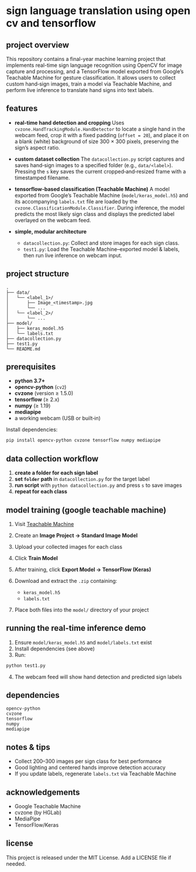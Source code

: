 # sign language translation using open cv and tensorflow

## project overview

This repository contains a final-year machine learning project that implements real-time sign language recognition using OpenCV for image capture and processing, and a TensorFlow model exported from Google’s Teachable Machine for gesture classification. It allows users to collect custom hand‐sign images, train a model via Teachable Machine, and perform live inference to translate hand signs into text labels.

## features

* **real-time hand detection and cropping**
  Uses `cvzone.HandTrackingModule.HandDetector` to locate a single hand in the webcam feed, crop it with a fixed padding (`offset = 20`), and place it on a blank (white) background of size 300 × 300 pixels, preserving the sign’s aspect ratio.

* **custom dataset collection**
  The `datacollection.py` script captures and saves hand‐sign images to a specified folder (e.g., `data/<label>`). Pressing the `s` key saves the current cropped‐and‐resized frame with a timestamped filename.

* **tensorflow-based classification (Teachable Machine)**
  A model exported from Google’s Teachable Machine (`model/keras_model.h5`) and its accompanying `labels.txt` file are loaded by the `cvzone.ClassificationModule.Classifier`. During inference, the model predicts the most likely sign class and displays the predicted label overlayed on the webcam feed.

* **simple, modular architecture**

  * `datacollection.py`: Collect and store images for each sign class.
  * `test1.py`: Load the Teachable Machine–exported model & labels, then run live inference on webcam input.

## project structure

```
.
├── data/
│   └── <label_1>/
│       ├── Image_<timestamp>.jpg
│       └── ...
│   └── <label_2>/
│       └── ...
├── model/
│   ├── keras_model.h5
│   └── labels.txt
├── datacollection.py
├── test1.py
└── README.md
```

## prerequisites

* **python 3.7+**
* **opencv-python** (`cv2`)
* **cvzone** (version ≥ 1.5.0)
* **tensorflow** (≥ 2.x)
* **numpy** (≥ 1.19)
* **mediapipe**
* a working webcam (USB or built‐in)

Install dependencies:

```bash
pip install opencv-python cvzone tensorflow numpy mediapipe
```

## data collection workflow

1. **create a folder for each sign label**
2. **set `folder` path** in `datacollection.py` for the target label
3. **run script** with `python datacollection.py` and press `s` to save images
4. **repeat for each class**

## model training (google teachable machine)

1. Visit [Teachable Machine](https://teachablemachine.withgoogle.com/)
2. Create an **Image Project → Standard Image Model**
3. Upload your collected images for each class
4. Click **Train Model**
5. After training, click **Export Model → TensorFlow (Keras)**
6. Download and extract the `.zip` containing:

   * `keras_model.h5`
   * `labels.txt`
7. Place both files into the `model/` directory of your project

## running the real-time inference demo

1. Ensure `model/keras_model.h5` and `model/labels.txt` exist
2. Install dependencies (see above)
3. Run:

```bash
python test1.py
```

4. The webcam feed will show hand detection and predicted sign labels

## dependencies

```text
opencv-python
cvzone
tensorflow
numpy
mediapipe
```

## notes & tips

* Collect 200–300 images per sign class for best performance
* Good lighting and centered hands improve detection accuracy
* If you update labels, regenerate `labels.txt` via Teachable Machine

## acknowledgements

* Google Teachable Machine
* cvzone (by HGLab)
* MediaPipe
* TensorFlow/Keras

## license

This project is released under the MIT License. Add a LICENSE file if needed.
